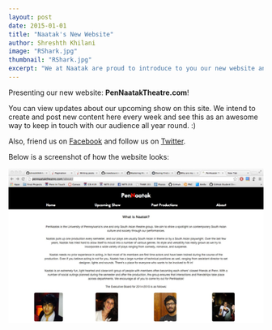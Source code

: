 ```yaml
---
layout: post
date: 2015-01-01
title: "Naatak's New Website"
author: Shreshth Khilani
image: "RShark.jpg"
thumbnail: "RShark.jpg"
excerpt: "We at Naatak are proud to introduce to you our new website and blog! We intend to create and post new content here every week and see this as an awesome way to keep in touch with our audience all year round."
---
```

Presenting our new website: **PenNaatakTheatre.com**!

You can view updates about our upcoming show on this site. We intend to create and post new content here every week and see this as an awesome way to keep in touch with our audience all year round. :) 

Also, friend us on [Facebook][1] and follow us on [Twitter][2].

Below is a screenshot of how the website looks: 

![Screenshot][3]

[1]: https://www.facebook.com/pennaatak?fref=ts
[2]: https://twitter.com/Pennaatak
[3]: /images/naatakabout.jpg